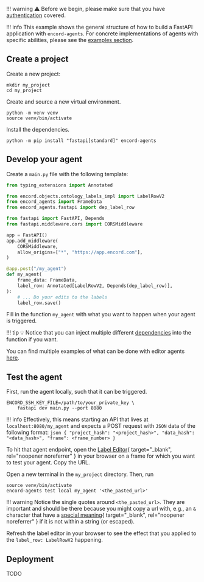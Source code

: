 !!! warning
    ⚠️ Before we begin, please make sure that you have [authentication](../authentication.md) covered.

!!! info
    This example shows the general structure of how to build a FastAPI application with `encord-agents`.
    For concrete implementations of agents with specific abilities, please see the [examples section](examples/index.md).

## Create a project

Create a new project:

```shell
mkdir my_project
cd my_project
```

Create and source a new virtual environment.

```
python -m venv venv
source venv/bin/activate
```

Install the dependencies.

```shell
python -m pip install "fastapi[standard]" encord-agents
```

## Develop your agent

Create a `main.py` file with the following template:

```python title="main.py"
from typing_extensions import Annotated

from encord.objects.ontology_labels_impl import LabelRowV2
from encord_agents import FrameData
from encord_agents.fastapi import dep_label_row

from fastapi import FastAPI, Depends
from fastapi.middleware.cors import CORSMiddleware

app = FastAPI()
app.add_middleware(
    CORSMiddleware,
    allow_origins=["*", "https://app.encord.com"],
)

@app.post("/my_agent")
def my_agent(
    frame_data: FrameData,
    label_row: Annotated[LabelRowV2, Depends(dep_label_row)],
):
    # ... Do your edits to the labels
    label_row.save()
```

Fill in the function `my_agent` with what you want to happen when your agent is triggered.

!!! tip
    💡 Notice that you can inject multiple different [dependencies](../reference/editor_agents.md#encord_agents.fastapi.dependencies) into the function if you want.

You can find multiple examples of what can be done with editor agents [here](../editor_agents/examples/index.md).

## Test the agent

First, run the agent locally, such that it can be triggered.

```shell
ENCORD_SSH_KEY_FILE=/path/to/your_private_key \
    fastapi dev main.py --port 8080
```

!!! info
    Effectively, this means starting an API that lives at `localhost:8080/my_agent` and expects a POST request with `JSON` data of the following format:
    ```json
    {
        "project_hash": "<project_hash>",
        "data_hash": "<data_hash>",
        "frame": <frame_number>
    }
    ```

To hit that agent endpoint, open the [Label Editor](https://docs.encord.com/platform-documentation/Annotate/annotate-label-editor){ target="\_blank", rel="noopener noreferrer" } in your browser on a frame for which you want to test your agent. Copy the URL.

Open a new terminal in the `my_project` directory.
Then, run

```shell
source venv/bin/activate
encord-agents test local my_agent '<the_pasted_url>'
```

!!! warning
    Notice the single quotes around `<the_pasted_url>`. They are important and should be there because you might copy a url with, e.g., an `&` character that have a [special meaning](https://www.howtogeek.com/439199/15-special-characters-you-need-to-know-for-bash/#amp-background-process){ target="_blank", rel="noopener noreferrer" } if it is not within a string (or escaped).

Refresh the label editor in your browser to see the effect that you applied to the `label_row: LabelRowV2` happening.

## Deployment

TODO
